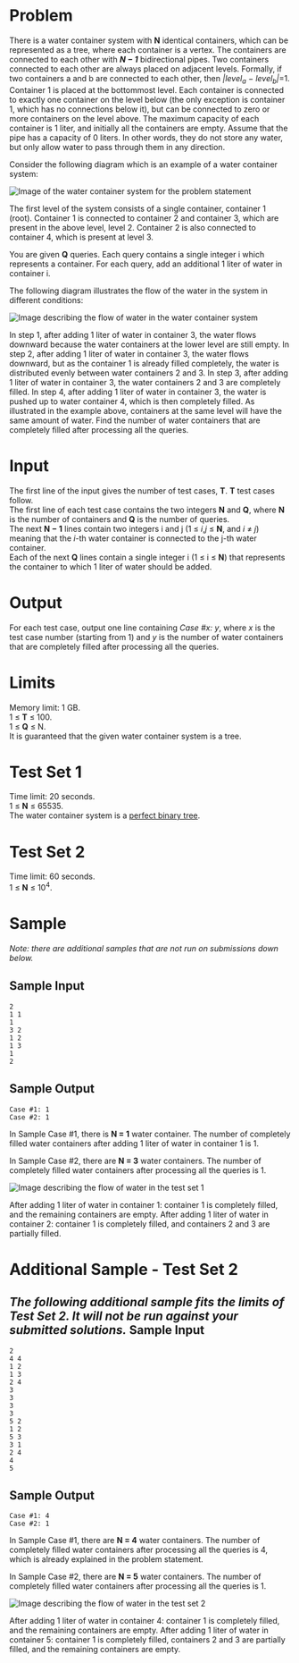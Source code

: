 Problem
===
There is a water container system with **N** identical containers, which can be represented as a tree, where each container is a vertex. The containers are connected to each other with ***N − 1*** bidirectional pipes. Two containers connected to each other are always placed on adjacent levels. Formally, if two containers a and b are connected to each other, then _|level<sub>a</sub> − level<sub>b</sub>|_=1. Container 1 is placed at the bottommost level. Each container is connected to exactly one container on the level below (the only exception is container 1, which has no connections below it), but can be connected to zero or more containers on the level above. The maximum capacity of each container is 1 liter, and initially all the containers are empty. Assume that the pipe has a capacity of 0 liters. In other words, they do not store any water, but only allow water to pass through them in any direction.

Consider the following diagram which is an example of a water container system:

![Image of the water container system for the problem statement](https://codejam.googleapis.com/dashboard/get_file/AQj_6U0x0gyC-JOgq0UBLZYKzJEHxINGvdvJ5XrIadc10haGkmhiF4MgFgvy8E1IRUXe_FsT5OxBjXp1t94QhoC5CGC_XTUFk08iOPH08g/water_container_problem_statement.png)

The first level of the system consists of a single container, container 1 (root). Container 1 is connected to container 2 and container 3, which are present in the above level, level 2. Container 2 is also connected to container 4, which is present at level 3.

You are given **Q** queries. Each query contains a single integer i which represents a container. For each query, add an additional 1 liter of water in container i.

The following diagram illustrates the flow of the water in the system in different conditions:

![Image describing the flow of water in the water container system](https://codejam.googleapis.com/dashboard/get_file/AQj_6U1GyvCWvNo-U7lPcOPkCtOXfhZYt2OBVWklbcbx2wdAoFeZ87Gud4Srki-Pb7p-y2lVigSm95eRmnAmuIXB/water_container_flow.png)

In step 1, after adding 1 liter of water in container 3, the water flows downward because the water containers at the lower level are still empty.
In step 2, after adding 1 liter of water in container 3, the water flows downward, but as the container 1 is already filled completely, the water is distributed evenly between water containers 2 and 3.
In step 3, after adding 1 liter of water in container 3, the water containers 2 and 3 are completely filled.
In step 4, after adding 1 liter of water in container 3, the water is pushed up to water container 4, which is then completely filled.
As illustrated in the example above, containers at the same level will have the same amount of water. Find the number of water containers that are completely filled after processing all the queries.

Input
===
The first line of the input gives the number of test cases, **T**. **T** test cases follow.<br />
The first line of each test case contains the two integers **N** and **Q**, where **N** is the number of containers and **Q** is the number of queries.<br />
The next **N − 1** lines contain two integers i and j (1 ≤ _i_,_j_ ≤ **N**, and _i_ ≠ _j_) meaning that the _i_-th water container is connected to the j-th water container.<br />
Each of the next **Q** lines contain a single integer i (1 ≤ i ≤ **N**) that represents the container to which 1 liter of water should be added.

Output
===
For each test case, output one line containing _Case #x: y_, where _x_ is the test case number (starting from 1) and _y_ is the number of water containers that are completely filled after processing all the queries.

Limits
===
Memory limit: 1 GB.<br />
1 ≤ **T** ≤ 100.<br />
1 ≤ **Q** ≤ N.<br />
It is guaranteed that the given water container system is a tree.

Test Set 1
===
Time limit: 20 seconds.<br />
1 ≤ **N** ≤ 65535.<br />
The water container system is a [perfect binary tree](https://en.wikipedia.org/w/index.php?title=Binary_tree#Types_of_binary_trees).

Test Set 2
===
Time limit: 60 seconds.<br />
1 ≤ **N** ≤ 10<sup>4</sup>.


Sample
===
_Note: there are additional samples that are not run on submissions down below._

Sample Input
---
```
2
1 1
1
3 2
1 2
1 3
1
2
```
Sample Output
---
```
Case #1: 1
Case #2: 1
```
In Sample Case #1, there is **N = 1** water container. The number of completely filled water containers after adding 1 liter of water in container 1 is 1.

In Sample Case #2, there are **N = 3** water containers. The number of completely filled water containers after processing all the queries is 1.

![Image describing the flow of water in the test set 1](https://codejam.googleapis.com/dashboard/get_file/AQj_6U1U2F_3zn4psJQHfE1ejPjCFRgYj6Vboda0wmzE3W9F2RWMAXpsNnnqe3JXO1VsHfmswE23X4JFi_vIxSHng1LtDTPkYskl/water_container_sample_test_1.png)

After adding 1 liter of water in container 1: container 1 is completely filled, and the remaining containers are empty.
After adding 1 liter of water in container 2: container 1 is completely filled, and containers 2 and 3 are partially filled.


Additional Sample - Test Set 2
===
_The following additional sample fits the limits of Test Set 2. It will not be run against your submitted solutions._
Sample Input
---
```
2
4 4
1 2
1 3
2 4
3
3
3
3
5 2
1 2
5 3
3 1
2 4
4
5
```
Sample Output
---
```
Case #1: 4
Case #2: 1
```

In Sample Case #1, there are **N = 4** water containers. The number of completely filled water containers after processing all the queries is 4, which is already explained in the problem statement.

In Sample Case #2, there are **N = 5** water containers. The number of completely filled water containers after processing all the queries is 1.

![Image describing the flow of water in the test set 2](https://codejam.googleapis.com/dashboard/get_file/AQj_6U0f9MnQPElGutpeg62DjKCEeQ19Ksup-01bYmWMiat_5gOKiCJ4ts69iO3SsCI_niJrsbbewayd8ykqomzLrkkLlbcwYTU8/water_container_sample_test_2.png)

After adding 1 liter of water in container 4: container 1 is completely filled, and the remaining containers are empty.
After adding 1 liter of water in container 5: container 1 is completely filled, containers 2 and 3 are partially filled, and the remaining containers are empty.
